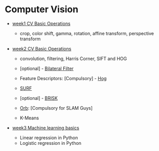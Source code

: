 # Computer Vision

- [week1 CV Basic Operations](week1)
    - crop, color shift, gamma, rotation, affine transform, perspective transform

- [week2 CV Basic Operations](week2)
    - convolution, filtering, Harris Corner, SIFT and HOG

    - [optional] -  [Bilateral Filter](https://blog.csdn.net/piaoxuezhong/article/details/78302920) 

    - Feature Descriptors: [Compulsory] - [Hog](https://lear.inrialpes.fr/people/triggs/pubs/Dalal-cvpr05.pdf ) 

    - [SURF](https://www.vision.ee.ethz.ch/~surf/eccv06.pdf )

    - [optional] - [BRISK](http://citeseerx.ist.psu.edu/viewdoc/download?doi=10.1.1.371.1343&rep=rep1&type=pdf)

    - [Orb](http://www.willowgarage.com/sites/default/files/orb_final.pdf):  [Compulsory for SLAM Guys]

    - K-Means

- [week3 Machine learning basics](week3)
    - Linear regression in Python
    - Logistic regression in Python